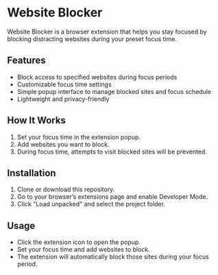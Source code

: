 # Website Blocker

Website Blocker is a browser extension that helps you stay focused by blocking distracting websites during your preset focus time.

## Features

- Block access to specified websites during focus periods
- Customizable focus time settings
- Simple popup interface to manage blocked sites and focus schedule
- Lightweight and privacy-friendly

## How It Works

1. Set your focus time in the extension popup.
2. Add websites you want to block.
3. During focus time, attempts to visit blocked sites will be prevented.

## Installation

1. Clone or download this repository.
2. Go to your browser’s extensions page and enable Developer Mode.
3. Click "Load unpacked" and select the project folder.

## Usage

- Click the extension icon to open the popup.
- Set your focus time and add websites to block.
- The extension will automatically block those sites during your focus period.
